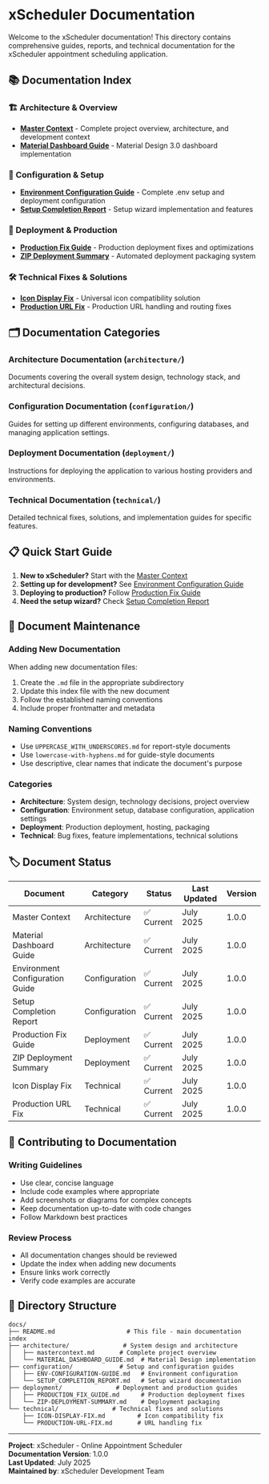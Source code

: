 # xScheduler Documentation

Welcome to the xScheduler documentation! This directory contains comprehensive guides, reports, and technical documentation for the xScheduler appointment scheduling application.

## 📚 Documentation Index

### 🏗️ Architecture & Overview
- **[Master Context](architecture/mastercontext.md)** - Complete project overview, architecture, and development context
- **[Material Dashboard Guide](architecture/MATERIAL_DASHBOARD_GUIDE.md)** - Material Design 3.0 dashboard implementation

### 🔧 Configuration & Setup
- **[Environment Configuration Guide](configuration/ENV-CONFIGURATION-GUIDE.md)** - Complete .env setup and deployment configuration
- **[Setup Completion Report](configuration/SETUP_COMPLETION_REPORT.md)** - Setup wizard implementation and features

### 🚀 Deployment & Production
- **[Production Fix Guide](deployment/PRODUCTION_FIX_GUIDE.md)** - Production deployment fixes and optimizations
- **[ZIP Deployment Summary](deployment/ZIP-DEPLOYMENT-SUMMARY.md)** - Automated deployment packaging system

### 🛠️ Technical Fixes & Solutions
- **[Icon Display Fix](technical/ICON-DISPLAY-FIX.md)** - Universal icon compatibility solution
- **[Production URL Fix](technical/PRODUCTION-URL-FIX.md)** - Production URL handling and routing fixes

## 🗂️ Documentation Categories

### Architecture Documentation (`architecture/`)
Documents covering the overall system design, technology stack, and architectural decisions.

### Configuration Documentation (`configuration/`)
Guides for setting up different environments, configuring databases, and managing application settings.

### Deployment Documentation (`deployment/`)
Instructions for deploying the application to various hosting providers and environments.

### Technical Documentation (`technical/`)
Detailed technical fixes, solutions, and implementation guides for specific features.

## 📋 Quick Start Guide

1. **New to xScheduler?** Start with the [Master Context](architecture/mastercontext.md)
2. **Setting up for development?** See [Environment Configuration Guide](configuration/ENV-CONFIGURATION-GUIDE.md)
3. **Deploying to production?** Follow [Production Fix Guide](deployment/PRODUCTION_FIX_GUIDE.md)
4. **Need the setup wizard?** Check [Setup Completion Report](configuration/SETUP_COMPLETION_REPORT.md)

## 🔄 Document Maintenance

### Adding New Documentation
When adding new documentation files:
1. Create the `.md` file in the appropriate subdirectory
2. Update this index file with the new document
3. Follow the established naming conventions
4. Include proper frontmatter and metadata

### Naming Conventions
- Use `UPPERCASE_WITH_UNDERSCORES.md` for report-style documents
- Use `lowercase-with-hyphens.md` for guide-style documents
- Use descriptive, clear names that indicate the document's purpose

### Categories
- **Architecture**: System design, technology decisions, project overview
- **Configuration**: Environment setup, database configuration, application settings
- **Deployment**: Production deployment, hosting, packaging
- **Technical**: Bug fixes, feature implementations, technical solutions

## 🏷️ Document Status

| Document | Category | Status | Last Updated | Version |
|----------|----------|--------|--------------|---------|
| Master Context | Architecture | ✅ Current | July 2025 | 1.0.0 |
| Material Dashboard Guide | Architecture | ✅ Current | July 2025 | 1.0.0 |
| Environment Configuration Guide | Configuration | ✅ Current | July 2025 | 1.0.0 |
| Setup Completion Report | Configuration | ✅ Current | July 2025 | 1.0.0 |
| Production Fix Guide | Deployment | ✅ Current | July 2025 | 1.0.0 |
| ZIP Deployment Summary | Deployment | ✅ Current | July 2025 | 1.0.0 |
| Icon Display Fix | Technical | ✅ Current | July 2025 | 1.0.0 |
| Production URL Fix | Technical | ✅ Current | July 2025 | 1.0.0 |

## 🤝 Contributing to Documentation

### Writing Guidelines
- Use clear, concise language
- Include code examples where appropriate
- Add screenshots or diagrams for complex concepts
- Keep documentation up-to-date with code changes
- Follow Markdown best practices

### Review Process
- All documentation changes should be reviewed
- Update the index when adding new documents
- Ensure links work correctly
- Verify code examples are accurate

## 📁 Directory Structure

```
docs/
├── README.md                    # This file - main documentation index
├── architecture/               # System design and architecture
│   ├── mastercontext.md       # Complete project overview
│   └── MATERIAL_DASHBOARD_GUIDE.md  # Material Design implementation
├── configuration/             # Setup and configuration guides
│   ├── ENV-CONFIGURATION-GUIDE.md   # Environment configuration
│   └── SETUP_COMPLETION_REPORT.md   # Setup wizard documentation
├── deployment/               # Deployment and production guides
│   ├── PRODUCTION_FIX_GUIDE.md      # Production deployment fixes
│   └── ZIP-DEPLOYMENT-SUMMARY.md    # Deployment packaging
└── technical/               # Technical fixes and solutions
    ├── ICON-DISPLAY-FIX.md         # Icon compatibility fix
    └── PRODUCTION-URL-FIX.md       # URL handling fix
```

---

**Project**: xScheduler - Online Appointment Scheduler  
**Documentation Version**: 1.0.0  
**Last Updated**: July 2025  
**Maintained by**: xScheduler Development Team
